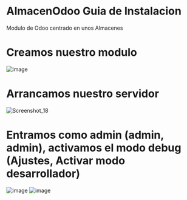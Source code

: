 # AlmacenOdoo Guia de Instalacion
Modulo de Odoo centrado en unos Almacenes

# Creamos nuestro modulo
![image](https://github.com/user-attachments/assets/2ffe89e4-b804-44da-8eb5-88b7c7eefe81)

# Arrancamos nuestro servidor 
![Screenshot_18](https://github.com/user-attachments/assets/7b9d7ea5-0c67-4b8a-b7c4-dc55edb4fdb2)

# Entramos como admin (admin, admin), activamos el modo debug (Ajustes, Activar modo desarrollador)
![image](https://github.com/user-attachments/assets/cfa7e906-4a8d-423d-b40f-99a7575618d4)   ![image](https://github.com/user-attachments/assets/b8f70c22-d578-43a6-85a9-b7a13fd4b2a7)




